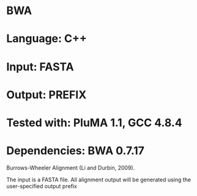 # BWA
# Language: C++
# Input: FASTA
# Output: PREFIX
# Tested with: PluMA 1.1, GCC 4.8.4
# Dependencies: BWA 0.7.17

Burrows-Wheeler Alignment (Li and Durbin, 2009).

The input is a FASTA file.
All alignment output will be generated using the user-specified output prefix
